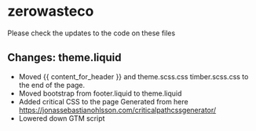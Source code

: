 # zerowasteco 
Please check the updates to the code on these files

## Changes: theme.liquid 
- Moved {{ content_for_header }} and theme.scss.css timber.scss.css to the end of the page.
- Moved bootstrap from footer.liquid to theme.liquid
- Added critical CSS to the page <head> Generated from here https://jonassebastianohlsson.com/criticalpathcssgenerator/
- Lowered down GTM script
